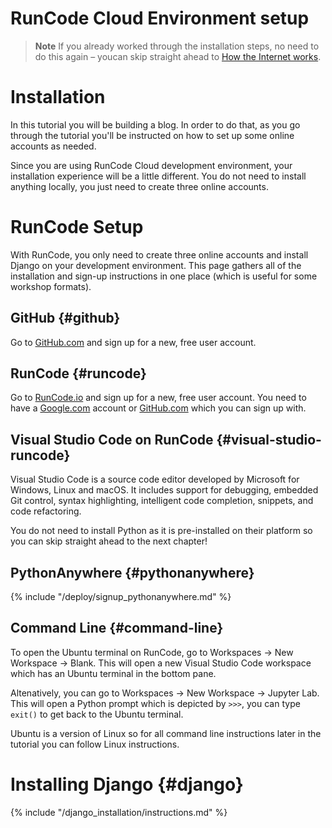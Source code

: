 # RunCode Cloud Environment setup

> **Note** If you already worked through the installation steps, no need to do 
this again – youcan skip straight ahead to 
[How the Internet works](../how_the_internet_works/README.md).

# Installation
In this tutorial you will be building a blog. 
In order to do that, as you go through the tutorial you'll be instructed on how 
to set up some online accounts as needed. 

Since you are using RunCode Cloud development environment, your installation 
experience will be a little different. 
You do not need to install anything locally, you just need to create three 
online accounts. 

# RunCode Setup
With RunCode, you only need to create three online accounts and install
Django on your development environment. This page gathers all of the 
installation and sign-up instructions in one place (which is useful for some 
workshop formats).

## GitHub {#github}
Go to [GitHub.com](https://github.com/) and sign up for a new, free user account.

## RunCode {#runcode}
Go to [RunCode.io](https://runcode.io/) and sign up for a new, free user account. 
You need to have a [Google.com](https://www.google.com/intl/en-GB/gmail/about/) 
account or [GitHub.com](https://github.com/) which you can sign up with.

## Visual Studio Code on RunCode {#visual-studio-runcode}
Visual Studio Code is a source code editor developed by Microsoft for Windows, 
Linux and macOS. 
It includes support for debugging, embedded Git control, syntax highlighting, 
intelligent code completion, snippets, and code refactoring.

You do not need to install Python as it is pre-installed on their platform so 
you can skip straight ahead to the next chapter!

## PythonAnywhere {#pythonanywhere}
{% include "/deploy/signup_pythonanywhere.md" %}

## Command Line {#command-line}
To open the Ubuntu terminal on RunCode, go to Workspaces → New Workspace → Blank. 
This will open a new Visual Studio Code workspace which has an Ubuntu terminal 
in the bottom pane.

Altenatively, you can go to Workspaces → New Workspace → Jupyter Lab. 
This will open a Python prompt which is depicted by `>>>`, you can type `exit()` 
to get back to the Ubuntu terminal.

Ubuntu is a version of Linux so for all command line instructions later in the 
tutorial you can follow Linux instructions.

# Installing Django {#django}

{% include "/django_installation/instructions.md" %}